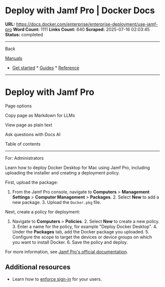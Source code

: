 # Deploy with Jamf Pro | Docker Docs

**URL:** https://docs.docker.com/enterprise/enterprise-deployment/use-jamf-pro
**Word Count:** 1111
**Links Count:** 640
**Scraped:** 2025-07-16 02:03:45
**Status:** completed

---

Back

[Manuals](https://docs.docker.com/manuals/)

  * [Get started](https://docs.docker.com/get-started/)   * [Guides](https://docs.docker.com/guides/)   * [Reference](https://docs.docker.com/reference/)

* * *

# Deploy with Jamf Pro

Page options

Copy page as Markdown for LLMs

View page as plain text

Ask questions with Docs AI

Table of contents

* * *

For: Administrators

Learn how to deploy Docker Desktop for Mac using Jamf Pro, including uploading the installer and creating a deployment policy.

First, upload the package:

  1. From the Jamf Pro console, navigate to **Computers** > **Management Settings** > **Computer Management** > **Packages**.   2. Select **New** to add a new package.   3. Upload the `Docker.pkg` file.

Next, create a policy for deployment:

  1. Navigate to **Computers** > **Policies**.   2. Select **New** to create a new policy.   3. Enter a name for the policy, for example "Deploy Docker Desktop".   4. Under the **Packages** tab, add the Docker package you uploaded.   5. Configure the scope to target the devices or device groups on which you want to install Docker.   6. Save the policy and deploy.

For more information, see [Jamf Pro's official documentation](https://learn.jamf.com/en-US/bundle/jamf-pro-documentation-current/page/Policies.html).

## Additional resources

  * Learn how to [enforce sign-in](https://docs.docker.com/enterprise/security/enforce-sign-in/) for your users.